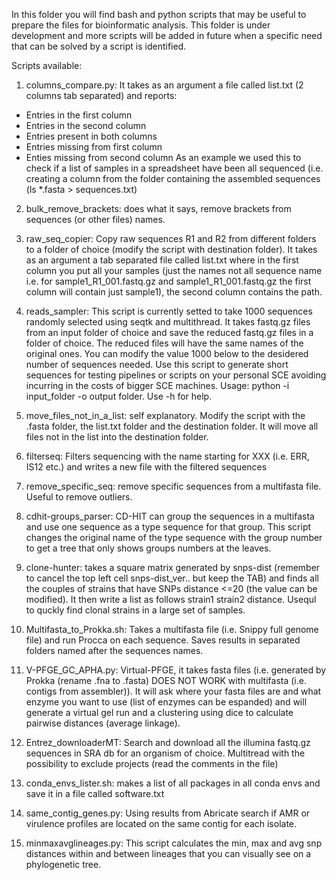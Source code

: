 In this folder you will find bash and python scripts that may be useful to prepare the files for bioinformatic analysis. This folder is under development and more scripts will be added in future when a specific need that can be solved by a script is identified.

Scripts available:

1) columns_compare.py: It takes as an argument a file called list.txt (2 columns tab separated) and reports:
 - Entries in the first column
 - Entries in the second column
 - Entries present in both columns
 - Entries missing from first column
 - Enties missing from second column
 As an example we used this to check if a list of samples in a spreadsheet have been all sequenced (i.e. creating a column from the folder containing the assembled sequences (ls *.fasta > sequences.txt)

2) bulk_remove_brackets: does what it says, remove brackets from sequences (or other files) names.

3) raw_seq_copier: Copy raw sequences R1 and R2 from different folders to a folder of choice (modify the script with destination folder). It takes as an argument a tab separated file called list.txt where in the first column you put all your samples (just the names not all sequence name i.e. for sample1_R1_001.fastq.gz and sample1_R1_001.fastq.gz the first column will contain just sample1), the second column contains the path.

4) reads_sampler: This script is currently setted to take 1000 sequences randomly selected using seqtk and multithread.  It takes fastq.gz files from an input folder of choice and save the reduced fastq.gz files in a folder of choice. The reduced files will have the same names of the original ones.
You can modify the value 1000 below to the desidered number of sequences needed.
Use this script to generate short sequences for testing pipelines or scripts on your personal SCE avoiding incurring in the costs of bigger SCE machines.
Usage: python -i input_folder -o output folder. Use -h for help. 
5) move_files_not_in_a_list: self explanatory. Modify the script with the .fasta folder, the list.txt folder and the destination folder. It will move all files not in the list into the destination folder.
6) filterseq: Filters sequencing with the name starting for XXX (i.e. ERR, IS12 etc.) and writes a new file with the filtered sequences
7) remove_specific_seq: remove specific sequences from a multifasta file. Useful to remove outliers.
8) cdhit-groups_parser: CD-HIT can group the sequences in a multifasta and use one sequence as a type sequence for that group. This script changes the original name of the type sequence with the group number to get a tree that only shows groups numbers at the leaves.
9) clone-hunter: takes a square matrix generated by snps-dist (remember to cancel the top left cell snps-dist_ver.. but keep the TAB) and finds all the couples of strains that have SNPs distance <=20 (the value can be modified). It then write a list  as follows strain1 strain2 distance. Usequl to quckly find clonal strains in a large set of samples.
10) Multifasta_to_Prokka.sh: Takes a multifasta file (i.e. Snippy full genome file) and run Procca on each sequence. Saves results in separated folders named after the sequences names.
11) V-PFGE_GC_APHA.py: Virtual-PFGE, it takes fasta files (i.e. generated by Prokka (rename .fna to .fasta) DOES NOT WORK with multifasta (i.e. contigs from assembler)). It will ask where your fasta files are and what enzyme you want to use (list of enzymes can be espanded) and will generate a virtual gel run and a clustering using dice to calculate pairwise distances (average linkage). 
12) Entrez_downloaderMT: Search and download all the illumina fastq.gz sequences in SRA db for an organism of choice. Multitread with the possibility to exclude projects (read the comments in the file)
13) conda_envs_lister.sh: makes a list of all packages in all conda envs and save it in a file called software.txt
14) same_contig_genes.py: Using results from Abricate search if AMR or virulence profiles are located on the same contig for each isolate.
15) minmaxavglineages.py: This script calculates the min, max and avg snp distances within and between lineages that you can visually see on a phylogenetic tree.
